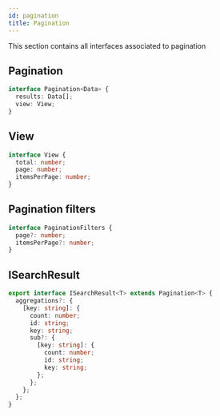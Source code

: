 ```yaml
---
id: pagination
title: Pagination
---
```


This section contains all interfaces associated to pagination

## Pagination

```ts
interface Pagination<Data> {
  results: Data[];
  view: View;
}
```

## View

```ts
interface View {
  total: number;
  page: number;
  itemsPerPage: number;
}
```

## Pagination filters

```ts
interface PaginationFilters {
  page?: number;
  itemsPerPage?: number;
}
```

## ISearchResult
```ts
export interface ISearchResult<T> extends Pagination<T> {
  aggregations?: {
    [key: string]: {
      count: number;
      id: string;
      key: string;
      sub?: {
        [key: string]: {
          count: number;
          id: string;
          key: string;
        };
      };
    };
  };
}
```
